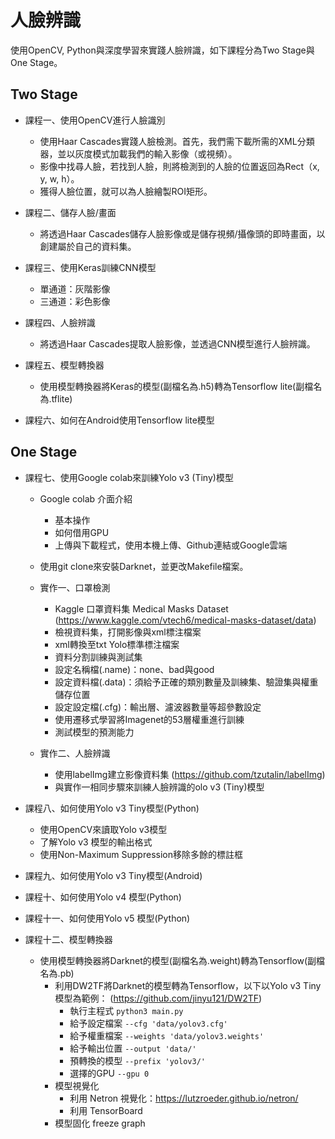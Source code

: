 # 人臉辨識
使用OpenCV, Python與深度學習來實踐人臉辨識，如下課程分為Two Stage與One Stage。

## Two Stage
* 課程一、使用OpenCV進行人臉識別
    * 使用Haar Cascades實踐人臉檢測。首先，我們需下載所需的XML分類器，並以灰度模式加載我們的輸入影像（或視頻）。
    * 影像中找尋人臉，若找到人臉，則將檢測到的人臉的位置返回為Rect（x, y, w, h）。
    * 獲得人臉位置，就可以為人臉繪製ROI矩形。

* 課程二、儲存人臉/畫面
    * 將透過Haar Cascades儲存人臉影像或是儲存視頻/攝像頭的即時畫面，以創建屬於自己的資料集。
    
* 課程三、使用Keras訓練CNN模型
    * 單通道：灰階影像
    * 三通道：彩色影像

* 課程四、人臉辨識
    * 將透過Haar Cascades提取人臉影像，並透過CNN模型進行人臉辨識。
    
* 課程五、模型轉換器
    * 使用模型轉換器將Keras的模型(副檔名為.h5)轉為Tensorflow lite(副檔名為.tflite)

* 課程六、如何在Android使用Tensorflow lite模型

## One Stage
* 課程七、使用Google colab來訓練Yolo v3 (Tiny)模型
   * Google colab 介面介紹
      * 基本操作
      * 如何借用GPU
      * 上傳與下載程式，使用本機上傳、Github連結或Google雲端
         
   * 使用git clone來安裝Darknet，並更改Makefile檔案。
   * 實作一、口罩檢測
      * Kaggle 口罩資料集 Medical Masks Dataset
        (https://www.kaggle.com/vtech6/medical-masks-dataset/data)
      * 檢視資料集，打開影像與xml標注檔案
      * xml轉換至txt Yolo標準標注檔案
      * 資料分割訓練與測試集
      * 設定名稱檔(.name)：none、bad與good
      * 設定資料檔(.data)：須給予正確的類別數量及訓練集、驗證集與權重儲存位置
      * 設定設定檔(.cfg)：輸出層、濾波器數量等超參數設定
      * 使用遷移式學習將Imagenet的53層權重進行訓練
      * 測試模型的預測能力
   * 實作二、人臉辨識
      * 使用labelImg建立影像資料集
        (https://github.com/tzutalin/labelImg)
      * 與實作一相同步驟來訓練人臉辨識的olo v3 (Tiny)模型
      
* 課程八、如何使用Yolo v3 Tiny模型(Python)
   * 使用OpenCV來讀取Yolo v3模型
   * 了解Yolo v3 模型的輸出格式
   * 使用Non-Maximum Suppression移除多餘的標註框

* 課程九、如何使用Yolo v3 Tiny模型(Android)

* 課程十、如何使用Yolo v4 模型(Python)

* 課程十一、如何使用Yolo v5 模型(Python)

* 課程十二、模型轉換器
    * 使用模型轉換器將Darknet的模型(副檔名為.weight)轉為Tensorflow(副檔名為.pb)
      * 利用DW2TF將Darknet的模型轉為Tensorflow，以下以Yolo v3 Tiny模型為範例： 
        (https://github.com/jinyu121/DW2TF)
         * 執行主程式 `python3 main.py`
         * 給予設定檔案 `--cfg 'data/yolov3.cfg'`
         * 給予權重檔案 `--weights 'data/yolov3.weights'`
         * 給予輸出位置 `--output 'data/'` 
         * 預轉換的模型 `--prefix 'yolov3/'`
         * 選擇的GPU `--gpu 0`
      * 模型視覺化
         * 利用 Netron 視覺化：https://lutzroeder.github.io/netron/
         * 利用 TensorBoard
      * 模型固化 freeze graph
